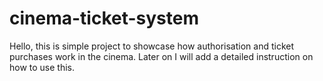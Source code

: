# cinema-ticket-system
Hello, this is simple project to showcase how authorisation and ticket purchases work in the cinema. Later on I will add a detailed instruction on how to use this. 
